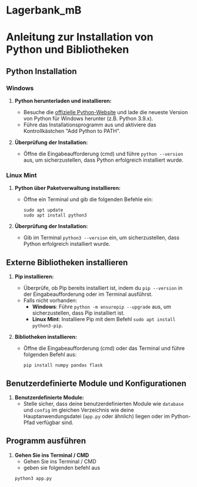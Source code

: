 # Lagerbank_mB

# Anleitung zur Installation von Python und Bibliotheken

## Python Installation

### Windows

1. **Python herunterladen und installieren:**
   - Besuche die [offizielle Python-Website](https://www.python.org/downloads/) und lade die neueste Version von Python für Windows herunter (z.B. Python 3.9.x).
   - Führe das Installationsprogramm aus und aktiviere das Kontrollkästchen "Add Python to PATH".

2. **Überprüfung der Installation:**
   - Öffne die Eingabeaufforderung (cmd) und führe `python --version` aus, um sicherzustellen, dass Python erfolgreich installiert wurde.

### Linux Mint

1. **Python über Paketverwaltung installieren:**
   - Öffne ein Terminal und gib die folgenden Befehle ein:
     ```
     sudo apt update
     sudo apt install python3
     ```

2. **Überprüfung der Installation:**
   - Gib im Terminal `python3 --version` ein, um sicherzustellen, dass Python erfolgreich installiert wurde.

## Externe Bibliotheken installieren

1. **Pip installieren:**
   - Überprüfe, ob Pip bereits installiert ist, indem du `pip --version` in der Eingabeaufforderung oder im Terminal ausführst.
   - Falls nicht vorhanden:
     - **Windows**: Führe `python -m ensurepip --upgrade` aus, um sicherzustellen, dass Pip installiert ist.
     - **Linux Mint**: Installiere Pip mit dem Befehl `sudo apt install python3-pip`.

2. **Bibliotheken installieren:**
   - Öffne die Eingabeaufforderung (cmd) oder das Terminal und führe folgenden Befehl aus:
     ```
     pip install numpy pandas flask
     ```

## Benutzerdefinierte Module und Konfigurationen

1. **Benutzerdefinierte Module:**
   - Stelle sicher, dass deine benutzerdefinierten Module wie `database` und `config` im gleichen Verzeichnis wie deine Hauptanwendungsdatei (`app.py` oder ähnlich) liegen oder im Python-Pfad verfügbar sind.


## Programm ausführen
1. **Gehen Sie ins Terminal / CMD**
    - Gehen Sie ins Terminal / CMD
    - geben sie folgenden befehl aus
    ```
    python3 app.py 
    ```

